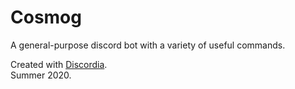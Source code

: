 # Cosmog
A general-purpose discord bot with a variety of useful commands.

Created with [Discordia](https://github.com/SinisterRectus/Discordia/wiki).<br>
Summer 2020.
